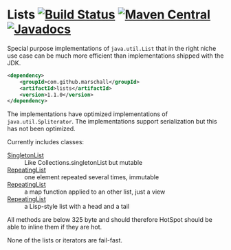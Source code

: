 Lists [![Build Status](https://travis-ci.org/marschall/lists.svg)](https://travis-ci.org/marschall/lists) [![Maven Central](https://maven-badges.herokuapp.com/maven-central/com.github.marschall/lists/badge.svg)](https://maven-badges.herokuapp.com/maven-central/com.github.marschall/lists) [![Javadocs](http://www.javadoc.io/badge/com.github.marschall/lists.svg)](http://www.javadoc.io/doc/com.github.marschall/lists)
=====

Special purpose implementations of `java.util.List` that in the right niche use case can be much more efficient than implementations shipped with the JDK.

```xml
<dependency>
    <groupId>com.github.marschall</groupId>
    <artifactId>lists</artifactId>
    <version>1.1.0</version>
</dependency>
```

The implementations have optimized implementations of `java.util.Spliterator`.
The implementations support serialization but this has not been optimized.

Currently includes classes:
<dl>
<dt><a href="http://static.javadoc.io/com.github.marschall/lists/1.0.0/com/github/marschall/lists/SingletonList.html">SingletonList</a></dt>
<dd>Like Collections.singletonList but mutable</dd>
<dt><a href="http://static.javadoc.io/com.github.marschall/lists/1.0.0/com/github/marschall/lists/RepeatingList.html">RepeatingList</a></dt>
<dd>one element repeated several times, immutable</dd>
<dt><a href="http://static.javadoc.io/com.github.marschall/lists/1.0.0/com/github/marschall/lists/MappedList.html">RepeatingList</a></dt>
<dd>a map function applied to an other list, just a view</dd>
<dt><a href="http://static.javadoc.io/com.github.marschall/lists/1.0.0/com/github/marschall/lists/PrefixedList.html">RepeatingList</a></dt>
<dd>a Lisp-style list with a head and a tail</dd>
</dl>

All methods are below 325 byte and should therefore HotSpot should be able to inline them if they are hot.

None of the lists or iterators are fail-fast.

